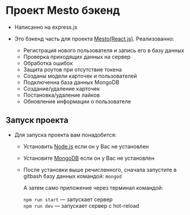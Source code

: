 # Проект Mesto бэкенд

  * Написанно на express.js

  * Это бэкенд часть для  проекта [Mesto(React.js)](https://react-mesto-auth-sigma.vercel.app/login).
   Реализованно:

    * Регистрация нового пользователя и запись его в базу данных
    * Проверка приходящих данных на сервер
    * Обработка ошибок
    * Защита роутов при отсутствие токена
    * Созданы модели карточек и пользователей
    * Подключенна база данных MongoDB
    * Создание/удаление карточек
    * Постановка/удаление лайков
    * Обновление информации о пользователе


## Запуск проекта

  * Для запуска проекта вам понадобится:
    
    * Установить [Node.js](https://nodejs.org/en/download/) если он у Вас не установлен
    * Установите [MongoDB](https://www.mongodb.com/try/download/community?jmp=docs) если он у Вас не установлен
    * После установки выше речисленного, сначала запустите в gitbash базу данных командой:
       `mongod `
      
      А затем само приложение через терминал командой:

        `npm run start` — запускает сервер   
        `npm run dev` — запускает сервер с hot-reload
